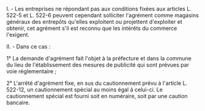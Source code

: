  I. - Les entreprises ne répondant pas aux conditions fixées aux articles L. 522-5 et L. 522-6 peuvent cependant solliciter l'agrément comme magasins généraux des entrepôts qu'elles exploitent ou projettent d'exploiter et obtenir, cet agrément s'il est reconnu que les intérêts du commerce l'exigent.


  

 II. - Dans ce cas :


  

 1° La demande d'agrément fait l'objet à la préfecture et dans la commune du lieu de l'établissement des mesures de publicité qui sont prévues par voie réglementaire ;


  

 2° L'arrêté d'agrément fixe, en sus du cautionnement prévu à l'article L. 522-12, un cautionnement spécial au moins égal à celui-ci. Le cautionnement spécial est fourni soit en numéraire, soit par une caution bancaire.


  
